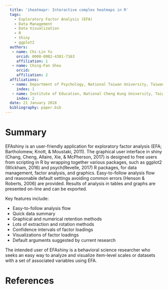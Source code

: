 ```yaml
---
  title: 'iheatmapr: Interactive complex heatmaps in R'
  tags:
    - Exploratory Factor Analysis (EFA)
    - Data Management
    - Data Visualization
    - R
    - Shiny
    - ggplot2
  authors:
   - name: Chi-Lin Yu
     orcid: 0000-0002-4381-7163
     affiliation: 1
   - name: Ching-Fan Sheu
     orcid: 
     affiliation: 2
  affiliations:
   - name: Department of Psychology, National Taiwan University, Taiwan
     index: 1
   - name: Institute of Education, National Cheng Kung University, Taiwan
     index: 2
  date: 21 January 2018
  bibliography: paper.bib
---
```


# Summary

EFAshiny is an user-friendly application for exploratory factor analysis (EFA; Bartholomew, Knott, & Moustaki, 2011). The graphical user interface in shiny (Chang, Cheng, Allaire, Xie, & McPherson, 2017) is designed to free users from scripting in R by wrapping together various packages, such as ggplot2 (Wickham, 2016) and psych(Revelle, 2017) R packages, for data management, factor analysis, and graphics. Easy-to-follow analysis flow and reasonable default settings avoiding common errors (Henson & Roberts, 2006) are provided. Results of analysis in tables and graphs are presented on-line and can be exported.

Key features include:

- Easy-to-follow analysis flow 
- Quick data summary
- Graphical and numerical retention methods
- Lots of extraction and rotation methods
- Confidence intervals of factor loadings
- Visualizations of factor loadings
- Default arguments suggested by current research 

The intended user of EFAshiny is a behavioral science researcher who seeks an easy way to analyze and visualize item-level scales or datasets with a set of associated variables using EFA.

  
# References